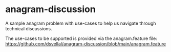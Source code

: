 # anagram-discussion
A sample anagram problem with use-cases to help us navigate through technical discussions. 

The use-cases to be supported is provided via the anagram.feature file: https://github.com/dsvellal/anagram-discussion/blob/main/anagram.feature
